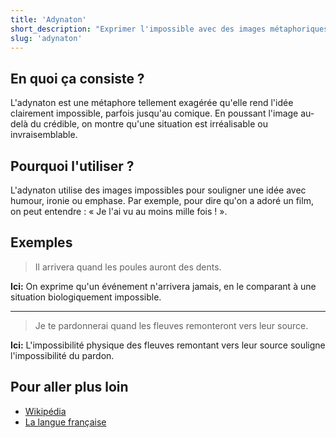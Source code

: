 ```yaml
---
title: 'Adynaton'
short_description: "Exprimer l'impossible avec des images métaphoriques poussées à l'extrême."
slug: 'adynaton'
---
```


## En quoi ça consiste ?

L'adynaton est une métaphore tellement exagérée qu'elle rend l'idée clairement impossible, parfois jusqu'au comique. En poussant l'image au-delà du crédible, on montre qu'une situation est irréalisable ou invraisemblable.

## Pourquoi l'utiliser ?

L'adynaton utilise des images impossibles pour souligner une idée avec humour, ironie ou emphase. Par exemple, pour dire qu'on a adoré un film, on peut entendre : « Je l'ai vu au moins mille fois ! ».

## Exemples

> Il arrivera quand les poules auront des dents.

**Ici:** On exprime qu'un événement n'arrivera jamais, en le comparant à une situation biologiquement impossible.

---

> Je te pardonnerai quand les fleuves remonteront vers leur source.

**Ici:** L'impossibilité physique des fleuves remontant vers leur source souligne l'impossibilité du pardon.

## Pour aller plus loin

- [Wikipédia](https://fr.wikipedia.org/wiki/Adynaton)
- [La langue française](https://www.lalanguefrancaise.com/linguistique/adynaton-figure-de-style)
